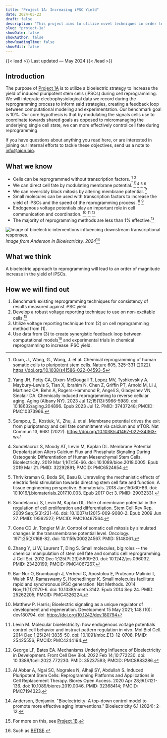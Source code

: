 ```yaml
---
title: "Project 1A: Increasing iPSC Yield"
date: 2024-05-23
draft: false
description: "This project aims to utilize novel techniques in order to increase the yeild of induced pluripotent stem cells during cell reprogramming."
slug: "project-1a"
showDate: false
showAuthor: false
showReadingTime: false
showEdit: false
---
```

{{< lead >}}
Last updated — May 2024
{{< /lead >}}

## Introduction

The purpose of [Project 1A](https://www.aion.bio/research-roadmap/#project-1a) is to utilize a bioelectric strategy to increase the yield of induced pluripotent stem cells (iPSCs) during cell reprogramming. We will integrate electrophysiological data we record during the reprogramming process to inform said strategies, creating a feedback loop between computational modeling and experimentation. Our benchmark goal is 10%.  Our core hypothesis is that by modulating the signals cells use to coordinate towards shared goals as opposed to micromanaging the underlying single cell state, we can more effectively control cell fate during reprogramming. 

If you have questions about anything you read here, or are interested in joining our internal efforts to tackle these objectives, send us a note to [info@aion.bio](mailto:info@aion.bio).

## What we know
- Cells can be reprogrammed without transcription factors. [^1] [^2]
- We can direct cell fate by modulating membrane potential. [^3] [^4] [^5] [^6]
- We can reversibly block mitosis by altering membrane potential. [^7]
- Small molecules can be used with transcription factors to increase the yield of iPSCs and the speed of the reprogramming process. [^8] [^9]
- Endogenous voltage potentials play an important role in cell communication and coordination. [^10] [^11] [^12]
- The majority of reprogramming methods are less than 1% effective.[^13] 

![Image of bioelectric interventions influencing downstream transcriptional responses.](/img/upstream.png)
*Image from Anderson in Bioelectricity, 2024*[^14]

## What we think
A bioelectric approach to reprogramming will lead to an order of magnitude increase in the yield of iPSCs.

## How we will find out
1) Benchmark existing reprogramming techniques for consistency of results measured against iPSC yield. 
2) Develop a robust voltage reporting technique to use on non-excitable cells.[^15]
3) Utilize voltage reporting technique from (2) on cell reprogramming method from (1). 
4) Use data from (3) to create synergistic feedback loop between computational models[^16] and experimental trials in chemical reprogramming to increase iPSC yield. 



[^1]: Guan, J., Wang, G., Wang, J. et al. Chemical reprogramming of human somatic cells to pluripotent stem cells. Nature 605, 325–331 (2022). https://doi.org/10.1038/s41586-022-04593-5
[^2]: Yang JH, Petty CA, Dixon-McDougall T, Lopez MV, Tyshkovskiy A, Maybury-Lewis S, Tian X, Ibrahim N, Chen Z, Griffin PT, Arnold M, Li J, Martinez OA, Behn A, Rogers-Hammond R, Angeli S, Gladyshev VN, Sinclair DA. Chemically induced reprogramming to reverse cellular aging. Aging (Albany NY). 2023 Jul 12;15(13):5966-5989. doi: 10.18632/aging.204896. Epub 2023 Jul 12. PMID: 37437248; PMCID: PMC10373966.
[^3]: Sempou, E., Kostiuk, V., Zhu, J. et al. Membrane potential drives the exit from pluripotency and cell fate commitment via calcium and mTOR. Nat Commun 13, 6681 (2022). https://doi.org/10.1038/s41467-022-34363-w
[^4]: Sundelacruz S, Moody AT, Levin M, Kaplan DL. Membrane Potential Depolarization Alters Calcium Flux and Phosphate Signaling During Osteogenic Differentiation of Human Mesenchymal Stem Cells. Bioelectricity. 2019 Mar 1;1(1):56-66. doi: 10.1089/bioe.2018.0005. Epub 2019 Mar 21. PMID: 32292891; PMCID: PMC6524654.
[^5]: Thrivikraman G, Boda SK, Basu B. Unraveling the mechanistic effects of electric field stimulation towards directing stem cell fate and function: A tissue engineering perspective. Biomaterials. 2018 Jan;150:60-86. doi: 10.1016/j.biomaterials.2017.10.003. Epub 2017 Oct 3. PMID: 29032331.
[^6]: Sundelacruz S, Levin M, Kaplan DL. Role of membrane potential in the regulation of cell proliferation and differentiation. Stem Cell Rev Rep. 2009 Sep;5(3):231-46. doi: 10.1007/s12015-009-9080-2. Epub 2009 Jun 27. PMID: 19562527; PMCID: PMC10467564.
[^7]: Cone CD Jr, Tongier M Jr. Control of somatic cell mitosis by simulated changes in the transmembrane potential level. Oncology. 1971;25(2):168-82. doi: 10.1159/000224567. PMID: 5148061.
[^8]: Zhang Y, Li W, Laurent T, Ding S. Small molecules, big roles -- the chemical manipulation of stem cell fate and somatic cell reprogramming. J Cell Sci. 2012 Dec 1;125(Pt 23):5609-20. doi: 10.1242/jcs.096032. PMID: 23420199; PMCID: PMC4067267.
[^9]: Bar-Nur O, Brumbaugh J, Verheul C, Apostolou E, Pruteanu-Malinici I, Walsh RM, Ramaswamy S, Hochedlinger K. Small molecules facilitate rapid and synchronous iPSC generation. Nat Methods. 2014 Nov;11(11):1170-6. doi: 10.1038/nmeth.3142. Epub 2014 Sep 24. PMID: 25262205; PMCID: PMC4326224.
[^10]: Matthew P. Harris; Bioelectric signaling as a unique regulator of development and regeneration. Development 15 May 2021; 148 (10): dev180794. doi: https://doi.org/10.1242/dev.180794
[^11]: Levin M. Molecular bioelectricity: how endogenous voltage potentials control cell behavior and instruct pattern regulation in vivo. Mol Biol Cell. 2014 Dec 1;25(24):3835-50. doi: 10.1091/mbc.E13-12-0708. PMID: 25425556; PMCID: PMC4244194.
[^12]: George LF, Bates EA. Mechanisms Underlying Influence of Bioelectricity in Development. Front Cell Dev Biol. 2022 Feb 14;10:772230. doi: 10.3389/fcell.2022.772230. PMID: 35237593; PMCID: PMC8883286.
[^13]: Al Abbar A, Ngai SC, Nograles N, Alhaji SY, Abdullah S. Induced Pluripotent Stem Cells: Reprogramming Platforms and Applications in Cell Replacement Therapy. Biores Open Access. 2020 Apr 28;9(1):121-136. doi: 10.1089/biores.2019.0046. PMID: 32368414; PMCID: PMC7194323.
[^14]: Anderson, Benjamin. "Bioelectricity: A top-down control model to promote more effective aging interventions." Bioelectricity 6.1 (2024): 2-12.
[^15]: For more on this, see [Project 1B](https://www.aion.bio/research-roadmap/#project-1b).
[^16]: Such as [BETSE](https://github.com/betsee/betse).